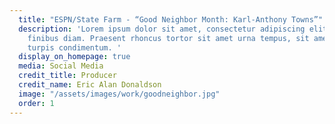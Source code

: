 ```yaml
---
  title: "ESPN/State Farm - “Good Neighbor Month: Karl-Anthony Towns”"
  description: 'Lorem ipsum dolor sit amet, consectetur adipiscing elit. Maecenas non
    finibus diam. Praesent rhoncus tortor sit amet urna tempus, sit amet pellentesque
    turpis condimentum. '
  display_on_homepage: true
  media: Social Media
  credit_title: Producer
  credit_name: Eric Alan Donaldson
  image: "/assets/images/work/goodneighbor.jpg"
  order: 1
---
```

